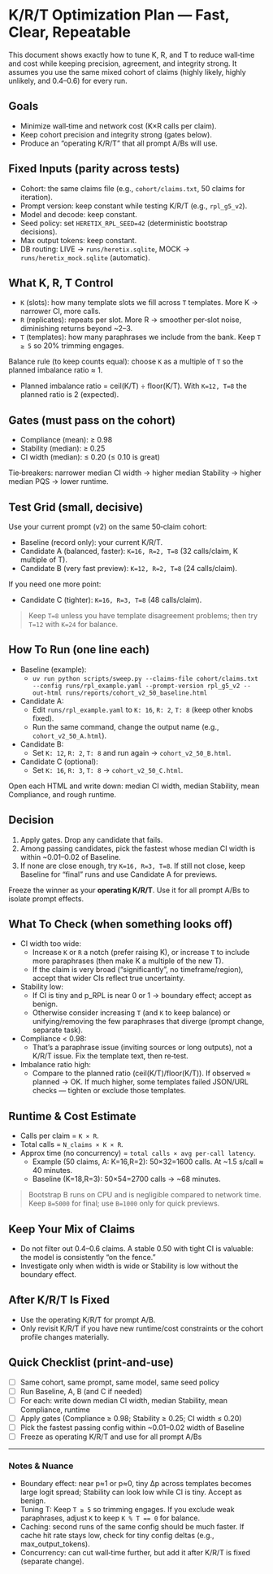 # K/R/T Optimization Plan — Fast, Clear, Repeatable

This document shows exactly how to tune K, R, and T to reduce wall‑time and cost while keeping precision, agreement, and integrity strong. It assumes you use the same mixed cohort of claims (highly likely, highly unlikely, and 0.4–0.6) for every run.

## Goals
- Minimize wall‑time and network cost (K×R calls per claim).
- Keep cohort precision and integrity strong (gates below).
- Produce an “operating K/R/T” that all prompt A/Bs will use.

## Fixed Inputs (parity across tests)
- Cohort: the same claims file (e.g., `cohort/claims.txt`, 50 claims for iteration).
- Prompt version: keep constant while testing K/R/T (e.g., `rpl_g5_v2`).
- Model and decode: keep constant.
- Seed policy: set `HERETIX_RPL_SEED=42` (deterministic bootstrap decisions).
- Max output tokens: keep constant.
- DB routing: LIVE → `runs/heretix.sqlite`, MOCK → `runs/heretix_mock.sqlite` (automatic).

## What K, R, T Control
- `K` (slots): how many template slots we fill across `T` templates. More K → narrower CI, more calls.
- `R` (replicates): repeats per slot. More R → smoother per‑slot noise, diminishing returns beyond ~2–3.
- `T` (templates): how many paraphrases we include from the bank. Keep `T ≥ 5` so 20% trimming engages.

Balance rule (to keep counts equal): choose `K` as a multiple of `T` so the planned imbalance ratio ≈ 1.
- Planned imbalance ratio = ceil(K/T) ÷ floor(K/T). With `K=12, T=8` the planned ratio is 2 (expected).

## Gates (must pass on the cohort)
- Compliance (mean): ≥ 0.98
- Stability (median): ≥ 0.25
- CI width (median): ≤ 0.20 (≤ 0.10 is great)

Tie‑breakers: narrower median CI width → higher median Stability → higher median PQS → lower runtime.

## Test Grid (small, decisive)
Use your current prompt (v2) on the same 50‑claim cohort:

- Baseline (record only): your current K/R/T.
- Candidate A (balanced, faster): `K=16, R=2, T=8` (32 calls/claim, K multiple of T).
- Candidate B (very fast preview): `K=12, R=2, T=8` (24 calls/claim).

If you need one more point:
- Candidate C (tighter): `K=16, R=3, T=8` (48 calls/claim).

> Keep `T=8` unless you have template disagreement problems; then try `T=12` with `K=24` for balance.

## How To Run (one line each)
- Baseline (example):
  - `uv run python scripts/sweep.py --claims-file cohort/claims.txt --config runs/rpl_example.yaml --prompt-version rpl_g5_v2 --out-html runs/reports/cohort_v2_50_baseline.html`
- Candidate A:
  - Edit `runs/rpl_example.yaml` to `K: 16`, `R: 2`, `T: 8` (keep other knobs fixed).
  - Run the same command, change the output name (e.g., `cohort_v2_50_A.html`).
- Candidate B:
  - Set `K: 12`, `R: 2`, `T: 8` and run again → `cohort_v2_50_B.html`.
- Candidate C (optional):
  - Set `K: 16`, `R: 3`, `T: 8` → `cohort_v2_50_C.html`.

Open each HTML and write down: median CI width, median Stability, mean Compliance, and rough runtime.

## Decision
1) Apply gates. Drop any candidate that fails.
2) Among passing candidates, pick the fastest whose median CI width is within ~0.01–0.02 of Baseline.
3) If none are close enough, try `K=16, R=3, T=8`. If still not close, keep Baseline for “final” runs and use Candidate A for previews.

Freeze the winner as your **operating K/R/T**. Use it for all prompt A/Bs to isolate prompt effects.

## What To Check (when something looks off)
- CI width too wide:
  - Increase `K` or `R` a notch (prefer raising K), or increase `T` to include more paraphrases (then make K a multiple of the new T).
  - If the claim is very broad (“significantly”, no timeframe/region), accept that wider CIs reflect true uncertainty.
- Stability low:
  - If CI is tiny and p_RPL is near 0 or 1 → boundary effect; accept as benign.
  - Otherwise consider increasing `T` (and `K` to keep balance) or unifying/removing the few paraphrases that diverge (prompt change, separate task).
- Compliance < 0.98:
  - That’s a paraphrase issue (inviting sources or long outputs), not a K/R/T issue. Fix the template text, then re‑test.
- Imbalance ratio high:
  - Compare to the planned ratio (ceil(K/T)/floor(K/T)). If observed ≈ planned → OK. If much higher, some templates failed JSON/URL checks — tighten or exclude those templates.

## Runtime & Cost Estimate
- Calls per claim = `K × R`.
- Total calls = `N_claims × K × R`.
- Approx time (no concurrency) = `total calls × avg per‑call latency`.
  - Example (50 claims, A: K=16,R=2): 50×32=1600 calls. At ~1.5 s/call ≈ 40 minutes.
  - Baseline (K=18,R=3): 50×54=2700 calls → ~68 minutes.

> Bootstrap B runs on CPU and is negligible compared to network time. Keep `B=5000` for final; use `B=1000` only for quick previews.

## Keep Your Mix of Claims
- Do not filter out 0.4–0.6 claims. A stable 0.50 with tight CI is valuable: the model is consistently “on the fence.”
- Investigate only when width is wide or Stability is low without the boundary effect.

## After K/R/T Is Fixed
- Use the operating K/R/T for prompt A/B.
- Only revisit K/R/T if you have new runtime/cost constraints or the cohort profile changes materially.

## Quick Checklist (print‑and‑use)
- [ ] Same cohort, same prompt, same model, same seed policy
- [ ] Run Baseline, A, B (and C if needed)
- [ ] For each: write down median CI width, median Stability, mean Compliance, runtime
- [ ] Apply gates (Compliance ≥ 0.98; Stability ≥ 0.25; CI width ≤ 0.20)
- [ ] Pick the fastest passing config within ~0.01–0.02 width of Baseline
- [ ] Freeze as operating K/R/T and use for all prompt A/Bs

---

### Notes & Nuance
- Boundary effect: near p≈1 or p≈0, tiny Δp across templates becomes large logit spread; Stability can look low while CI is tiny. Accept as benign.
- Tuning T: Keep `T ≥ 5` so trimming engages. If you exclude weak paraphrases, adjust `K` to keep `K % T == 0` for balance.
- Caching: second runs of the same config should be much faster. If cache hit rate stays low, check for tiny config deltas (e.g., max_output_tokens).
- Concurrency: can cut wall‑time further, but add it after K/R/T is fixed (separate change).
